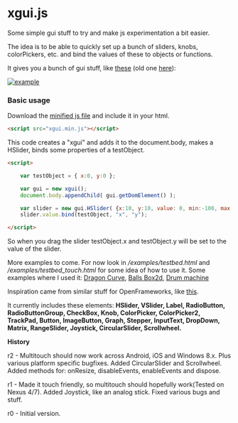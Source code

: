 xgui.js
=======

Some simple gui stuff to try and make js experimentation a bit easier.

The idea is to be able to quickly set up a bunch of sliders, knobs, colorPickers, etc. and bind the values of these to objects or functions.

It gives you a bunch of gui stuff, like [these](http://oosmoxiecode.github.io/examples/xgui.js/testbed_touch.html) (old one [here](http://oosmoxiecode.github.com/examples/xgui.js/testbed.html)):

[![example](http://oosmoxiecode.github.com/assets/xgui.png)](http://oosmoxiecode.github.com/examples/xgui.js/testbed_touch.html)

### Basic usage ###

Download the [minified js file](https://github.com/oosmoxiecode/xgui.js/blob/master/build/xgui.min.js) and include it in your html.

```html
<script src="xgui.min.js"></script>
```

This code creates a "xgui" and adds it to the document.body, makes a HSlider, binds some properties of a testObject.

```html
<script>

	var testObject = { x:0, y:0 };

	var gui = new xgui();
	document.body.appendChild( gui.getDomElement() );

	var slider = new gui.HSlider( {x:10, y:10, value: 0, min:-100, max:100} );
	slider.value.bind(testObject, "x", "y");

</script>
```

So when you drag the slider testObject.x and testObject.y will be set to the value of the slider.

More examples to come. For now look in */examples/testbed.html* and */examples/testbed_touch.html* for some idea of how to use it.
Some examples where I used it: [Dragon Curve](http://oos.moxiecode.com/js_canvas/dragoncurve/), [Balls Box2d](http://oos.moxiecode.com/js_canvas/balls_box2d/), [Drum machine](http://oos.moxiecode.com/js_webgl/drum_machine_webaudio/)

Inspiration came from similar stuff for OpenFrameworks, like [this](http://forum.openframeworks.cc/t/different-guis-for-openframeworks/4376).

It currently includes these elements:
**HSlider,
VSlider,
Label,
RadioButton,
RadioButtonGroup,
CheckBox,
Knob,
ColorPicker,
ColorPicker2,
TrackPad,
Button,
ImageButton,
Graph,
Stepper,
InputText,
DropDown,
Matrix,
RangeSlider,
Joystick,
CircularSlider,
Scrollwheel.**

**History**

r2 - Multitouch should now work across Android, iOS and Windows 8.x. Plus various platform specific bugfixes. Added CircularSlider and Scrollwheel. Added methods for: onResize, disableEvents, enableEvents and dispose.

r1 - Made it touch friendly, so multitouch should hopefully work(Tested on Nexus 4/7). Added Joystick, like an analog stick. Fixed various bugs and stuff.

r0 - Initial version.